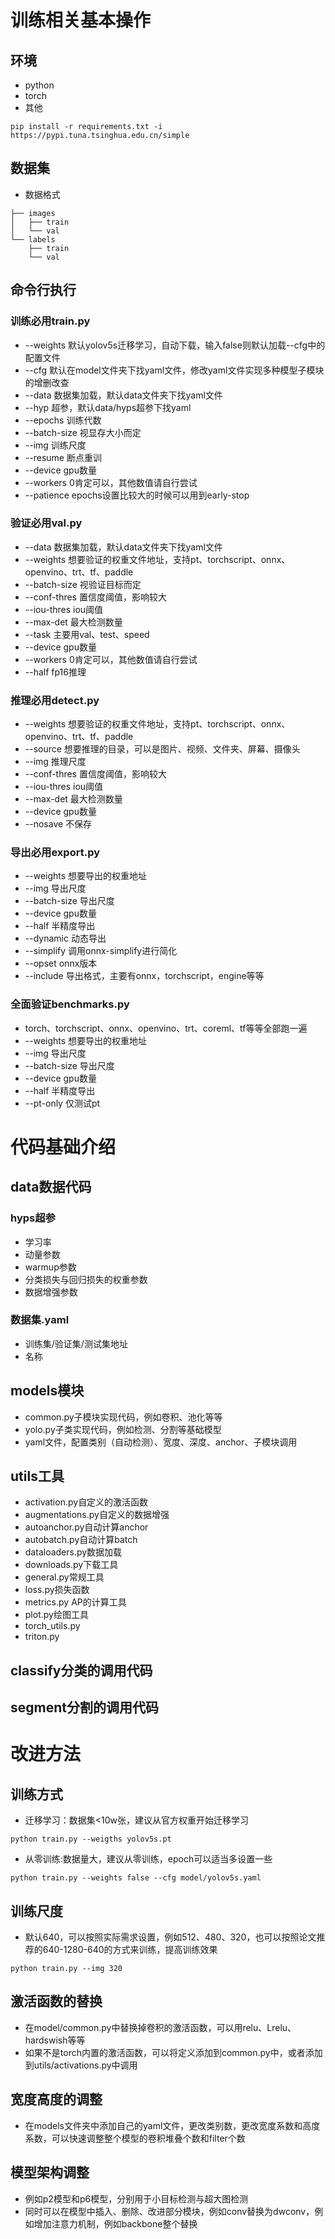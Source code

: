 # 训练相关基本操作
## 环境
+ python
+ torch
+ 其他
```
pip install -r requirements.txt -i  https://pypi.tuna.tsinghua.edu.cn/simple

```
## 数据集
+ 数据格式
```
├── images
│   ├── train
│   └── val
└── labels
    ├── train
    └── val

```
## 命令行执行
### 训练必用train.py
+ --weights 默认yolov5s迁移学习，自动下载，输入false则默认加载--cfg中的配置文件
+ --cfg 默认在model文件夹下找yaml文件，修改yaml文件实现多种模型子模块的增删改查
+ --data 数据集加载，默认data文件夹下找yaml文件
+ --hyp 超参，默认data/hyps超参下找yaml
+ --epochs 训练代数
+ --batch-size 视显存大小而定
+ --img 训练尺度
+ --resume 断点重训
+ --device gpu数量
+ --workers 0肯定可以，其他数值请自行尝试
+ --patience epochs设置比较大的时候可以用到early-stop

### 验证必用val.py
+ --data 数据集加载，默认data文件夹下找yaml文件
+ --weights 想要验证的权重文件地址，支持pt、torchscript、onnx、openvino、trt、tf、paddle
+ --batch-size 视验证目标而定
+ --conf-thres 置信度阈值，影响较大
+ --iou-thres iou阈值
+ --max-det 最大检测数量
+ --task 主要用val、test、speed
+ --device gpu数量
+ --workers 0肯定可以，其他数值请自行尝试
+ --half fp16推理

### 推理必用detect.py
+ --weights 想要验证的权重文件地址，支持pt、torchscript、onnx、openvino、trt、tf、paddle
+ --source 想要推理的目录，可以是图片、视频、文件夹、屏幕、摄像头
+ --img 推理尺度
+ --conf-thres 置信度阈值，影响较大
+ --iou-thres iou阈值
+ --max-det 最大检测数量
+ --device gpu数量
+ --nosave 不保存

### 导出必用export.py
+ --weights 想要导出的权重地址
+ --img 导出尺度
+ --batch-size 导出尺度
+ --device gpu数量
+ --half 半精度导出
+ --dynamic 动态导出
+ --simplify 调用onnx-simplify进行简化
+ --opset onnx版本
+ --include 导出格式，主要有onnx，torchscript，engine等等

### 全面验证benchmarks.py
+ torch、torchscript、onnx、openvino、trt、coreml、tf等等全部跑一遍
+ --weights 想要导出的权重地址
+ --img 导出尺度
+ --batch-size 导出尺度
+ --device gpu数量
+ --half 半精度导出
+ --pt-only 仅测试pt

# 代码基础介绍
## data数据代码
### hyps超参
+ 学习率
+ 动量参数
+ warmup参数
+ 分类损失与回归损失的权重参数
+ 数据增强参数
### 数据集.yaml
+ 训练集/验证集/测试集地址
+ 名称
## models模块
+ common.py子模块实现代码，例如卷积、池化等等
+ yolo.py子类实现代码，例如检测、分割等基础模型
+ yaml文件，配置类别（自动检测）、宽度、深度、anchor、子模块调用
## utils工具
+ activation.py自定义的激活函数
+ augmentations.py自定义的数据增强
+ autoanchor.py自动计算anchor
+ autobatch.py自动计算batch
+ dataloaders.py数据加载
+ downloads.py下载工具
+ general.py常规工具
+ loss.py损失函数
+ metrics.py AP的计算工具
+ plot.py绘图工具
+ torch_utils.py
+ triton.py
## classify分类的调用代码
## segment分割的调用代码

# 改进方法
## 训练方式
+ 迁移学习：数据集<10w张，建议从官方权重开始迁移学习
```
python train.py --weigths yolov5s.pt
```
+ 从零训练:数据量大，建议从零训练，epoch可以适当多设置一些
```
python train.py --weights false --cfg model/yolov5s.yaml
```
## 训练尺度
+ 默认640，可以按照实际需求设置，例如512、480、320，也可以按照论文推荐的640-1280-640的方式来训练，提高训练效果
```
python train.py --img 320
```
## 激活函数的替换
+ 在model/common.py中替换掉卷积的激活函数，可以用relu、Lrelu、hardswish等等
+ 如果不是torch内置的激活函数，可以将定义添加到common.py中，或者添加到utils/activations.py中调用
## 宽度高度的调整
+ 在models文件夹中添加自己的yaml文件，更改类别数，更改宽度系数和高度系数，可以快速调整整个模型的卷积堆叠个数和filter个数
## 模型架构调整
+ 例如p2模型和p6模型，分别用于小目标检测与超大图检测
+ 同时可以在模型中插入、删除、改进部分模块，例如conv替换为dwconv，例如增加注意力机制，例如backbone整个替换